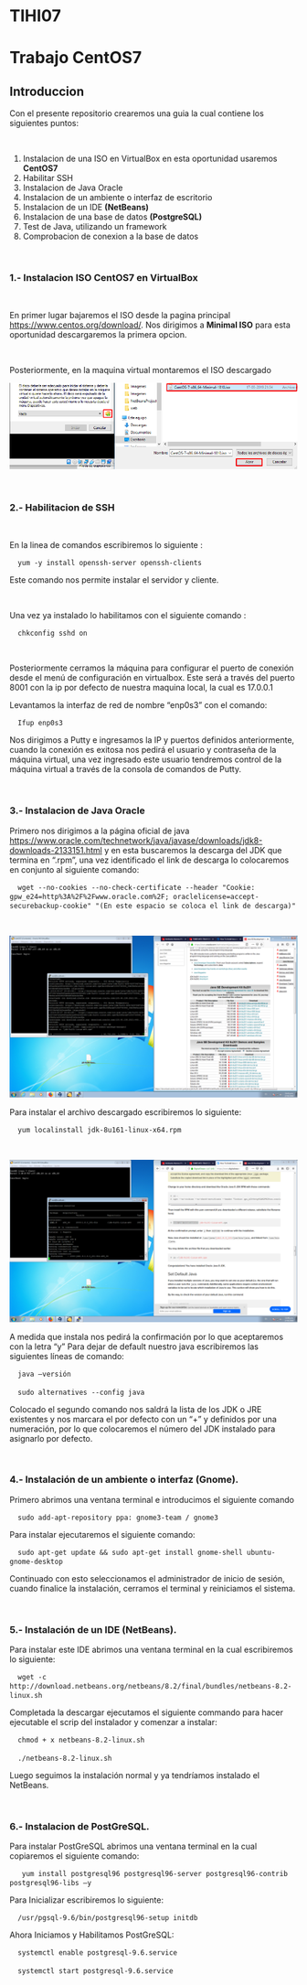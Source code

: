 # TIHI07
<h1>Trabajo CentOS7
  <h2>Introduccion</h2>
  Con el presente repositorio crearemos una guia la cual contiene los siguientes puntos:
  
  &nbsp;
  
  1. Instalacion de una ISO en VirtualBox en esta oportunidad usaremos **CentOS7**
  1. Habilitar SSH
  1. Instalacion de Java Oracle
  1. Instalacion de un ambiente o interfaz de escritorio
  1. Instalacion de un IDE **(NetBeans)**
  1. Instalacion de una base de datos **(PostgreSQL)**
  1. Test de Java, utilizando un framework
  1. Comprobacion de conexion a la base de datos

  &nbsp;
  
  <h3>1.- Instalacion ISO CentOS7 en VirtualBox</h3>
  
  &nbsp;
  
   En primer lugar bajaremos el ISO desde la pagina principal https://www.centos.org/download/. Nos dirigimos a **Minimal ISO** para esta oportunidad descargaremos la primera opcion.
   
 <img src="" width="" height="">
   
   Posteriormente, en la maquina virtual montaremos el ISO descargado

<img src="https://github.com/Natanael04/TIHI07/blob/master/Informe/abrir%20OS.png" width="" height="">

&nbsp;

 <h3>2.- Habilitacion de SSH</h3>
 
&nbsp;

 En la linea de comandos escribiremos lo siguiente :
 
      yum -y install openssh-server openssh-clients 
      
 Este comando nos permite instalar el servidor y cliente.
 
 &nbsp;
 
 Una vez ya instalado lo habilitamos con el siguiente comando : 
 
      chkconfig sshd on
 
&nbsp;

Posteriormente cerramos la máquina para configurar el puerto de conexión desde el menú de configuración en virtualbox. Este será a través del puerto 8001 con la ip por defecto de nuestra maquina local, la cual es 17.0.0.1

Levantamos la interfaz de red de nombre “enp0s3” con el comando:

      Ifup enp0s3
      
Nos dirigimos a Putty e ingresamos la IP y puertos definidos anteriormente, cuando la conexión es exitosa nos pedirá el usuario y contraseña de la máquina virtual, una vez ingresado este usuario tendremos control de la máquina virtual a través de la consola de comandos de Putty.
 
&nbsp;

<h3>3.- Instalacion de Java Oracle</h3>

Primero nos dirigimos a la página oficial de java https://www.oracle.com/technetwork/java/javase/downloads/jdk8-downloads-2133151.html y en esta buscaremos la descarga del JDK que termina en “.rpm”, una vez identificado el link de descarga lo colocaremos en conjunto al siguiente comando:

      wget --no-cookies --no-check-certificate --header "Cookie: gpw_e24=http%3A%2F%2Fwww.oracle.com%2F; oraclelicense=accept-securebackup-cookie" "(En este espacio se coloca el link de descarga)" 
      
&nbsp;

<img src="https://github.com/Natanael04/TIHI07/blob/master/Informe/descargar%20oracle%20JDK%208.png" width="" height="">


Para instalar el archivo descargado escribiremos lo siguiente:

      yum localinstall jdk-8u161-linux-x64.rpm
      
 &nbsp;
 
 <img src="https://github.com/Natanael04/TIHI07/blob/master/Informe/instalar%20oracle%20JDK8.png" width="" height="">
      
A medida que instala nos pedirá la confirmación por lo que aceptaremos con la letra “y”
Para dejar de default nuestro java escribiremos las siguientes líneas de comando:

      java –versión
      
      sudo alternatives --config java 
      
Colocado el segundo comando nos saldrá la lista de los JDK o JRE existentes y nos marcara el por defecto con un “+” y definidos por una numeración, por lo que colocaremos el número del JDK instalado para asignarlo por defecto.

&nbsp;

<h3>4.-  Instalación de un ambiente o interfaz (Gnome).</h3>

Primero abrimos una ventana terminal e introducimos el siguiente comando 

      sudo add-apt-repository ppa: gnome3-team / gnome3
      
Para instalar ejecutaremos el siguiente comando:

      sudo apt-get update && sudo apt-get install gnome-shell ubuntu-gnome-desktop
      
Continuado con esto seleccionamos el administrador de inicio de sesión, cuando finalice la instalación, cerramos el terminal y reiniciamos el sistema.

&nbsp;

<h3>5.-  Instalación de un IDE (NetBeans).</h3>

Para instalar este IDE abrimos una ventana terminal en la cual escribiremos lo siguiente: 

      wget -c http://download.netbeans.org/netbeans/8.2/final/bundles/netbeans-8.2-linux.sh 
      
Completada la descargar ejecutamos el siguiente commando para hacer ejecutable el scrip del instalador y comenzar a instalar: 

      chmod + x netbeans-8.2-linux.sh
      
      ./netbeans-8.2-linux.sh
      
Luego seguimos la instalación normal y ya tendríamos instalado el NetBeans. 

&nbsp;

<h3>6.-  Instalacion de PostGreSQL.</h3>

Para instalar PostGreSQL abrimos una ventana terminal en la cual copiaremos el siguiente comando: 
 
       yum install postgresql96 postgresql96-server postgresql96-contrib postgresql96-libs –y
       
Para Inicializar escribiremos lo siguiente:

      /usr/pgsql-9.6/bin/postgresql96-setup initdb 
      
Ahora Iniciamos y Habilitamos PostGreSQL: 

      systemctl enable postgresql-9.6.service 
      
      systemctl start postgresql-9.6.service 
      
